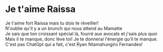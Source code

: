 <!DOCTYPE html>
<html lang="fr">
	<head>
		<h1 id="title" class="red">Je t'aime Raissa</h1>
	</head>
		<body>
		<section>Je t'aime fort Raissa mais tu dois te réveiller!</section>
		<section>N'oublie qu'il y a un brunch qui nous attend au Mamatte</section>
                <section>Je sais que ton croissant spécial là, fourré aux avocats et j'sais plus quoi</section>
                <section>Mais il te manque, donc lève toi! Je te donnerai l'énergie qu'il te manque.</section>
		<footer>C'est pas ChatGpt qui a fait, c'est Ryan Ntamahungiro Fernandes!</footer>
		</body>
</html>
